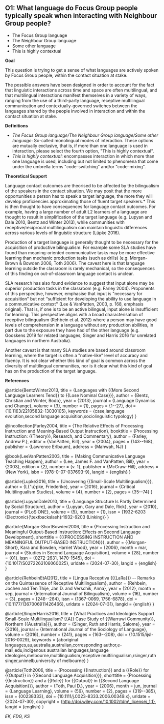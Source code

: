 
## O1: What language do Focus Group people typically speak when interacting with Neighbour Group people?

- The Focus Group language 
- The Neighbour Group language 
- Some other language 
- This is highly contextual



**Goal**

This question is trying to get a sense of what languages are actively spoken by Focus Group people, within the contact situation at stake.



The possible answers have been designed in order to account for the fact that linguistic interactions across time and space are often multilingual, and that multilingual interactions manifest themselves in a variety of ways, ranging from the use of a third-party language, receptive multilingual communication and contextually-governed switches between the languages shared by the people involved in interaction and within the contact situation at stake.



**Definitions**

- *The Focus Group language/The Neighbour Group language/Some other language*: So-called monolingual modes of interaction. These options are mutually exclusive, that is, if more than one language is used in interaction, please select the fourth option, "This is highly contextual”.
- *This is highly contextual*: encompasses interaction in which more than one language is used, including but not limited to phenomena that come under the umbrella terms "code-switching" and/or "code-mixing".




**Theoretical Support**

Language contact outcomes are theorised to be affected by the bilingualism of the speakers in the contact situation. We may posit that the more opportunities a person has to speak a target language, the more they will develop proficiencies approximating those of fluent target speakers.* This is then thought to have consequences for language contact outcomes. For example, having a large number of adult L2 learners of a language are thought to result in simplification of the target language (e.g. Lupyan and Dale 2010, Bentz and Winter 2013), while communities with receptive/reciprocal multilingualism can maintain linguistic differences across various levels of linguistic structure (Lüpke 2016).

Production of a target language is generally thought to be necessary for the acquisition of productive bilingualism.  For example some SLA studies have found than meaning-oriented communicative tasks may be more effective learning than mechanic production tasks (such as drills) (e.g. Morgan-Brown & Bowden 2006, Toth 2006). The caveat here is that language learning outside the classroom is rarely mechanical, so the consequences of this finding on out-of-classroom language contact is unclear.

SLA research has also found evidence to suggest that input alone may be superior production tasks in the classroom (e.g. Farley 2004). Proponents of this perspective, however, emphasise that input is "necessary for acquisition" but not ‘‘sufficient for developing the ability to use language in a communicative context’’ (Lee & VanPatten, 2003, p. 168, emphasis original). That is, if one is to be an active bilingual, input alone is insufficient for learning. This perspective aligns with a broad characterisation of receptive bilingualism (Rehbein et al. 2012) where a person may have good levels of comprehension in a language without any production abilities, in part due to the exposure they have had of the other language (e.g. Gooskens 2019 for related languages; Singer and Harris 2016 for unrelated languages in northern Australia).

Another caveat is that many SLA studies are based around classroom learning, where the target is often a "native-like" level of accuracy and fluency. It is not clear whether this kind of goal is common across the  diversity of multilingual communities, nor is it clear what this kind of goal has on the production of the target language. 




**References**

@article{BentzWinter2013,
  title = {Languages with {{More Second Language Learners Tend}} to {{Lose Nominal Case}}},
  author = {Bentz, Christian and Winter, Bodo},
  year = {2013},
  journal = {Language Dynamics and Change},
  volume = {3},
  number = {1},
  pages = {1--27},
  doi = {10.1163/22105832-13030105},
  keywords = {case,language evolution,second language acquisition,sociolinguistic typology}
}

@incollection{Farley2004,
  title = {The Relative Effects of Processing Instruction and Meaning-Based Output Instruction},
  booktitle = {Processing Instruction: {{Theory}}, Research, and Commentary},
  author = {Farley, Andrew P.},
  editor = {VanPatten, Bill},
  year = {2004},
  pages = {143--168},
  publisher = {Lawrence Erlbaum},
  address = {Mahwah, NJ}
}

@book{LeeVanPatten2003,
  title = {Making Communicative Language Teaching Happen},
  author = {Lee, James F. and VanPatten, Bill},
  year = {2003},
  edition = {2},
  number = {v. 1},
  publisher = {McGraw-Hill},
  address = {New York},
  isbn = {978-0-07-037693-9},
  langid = {english}
}

@article{Lupke2016,
  title = {Uncovering {{Small-Scale Multilingualism}}},
  author = {L{\"u}pke, Friederike},
  year = {2016},
  journal = {Critical Multilingualism Studies},
  volume = {4},
  number = {2},
  pages = {35--74}
}

@article{LupyanDale2010,
  title = {Language Structure Is Partly Determined by Social Structure},
  author = {Lupyan, Gary and Dale, Rick},
  year = {2010},
  journal = {PLoS ONE},
  volume = {5},
  number = {1},
  issn = {1932-6203 (Electronic){\textbackslash}r1932-6203 (Linking)}
}

@article{Morgan-ShortBowden2006,
  title = {Processing Instruction and Meaningful Output-Based Instruction: Effects on Second Language Development},
  shorttitle = {{{PROCESSING INSTRUCTION AND MEANINGFUL OUTPUT-BASED INSTRUCTION}}},
  author = {{Morgan-Short}, Kara and Bowden, Harriet Wood},
  year = {2006},
  month = mar,
  journal = {Studies in Second Language Acquisition},
  volume = {28},
  number = {01},
  issn = {0272-2631, 1470-1545},
  doi = {10.1017/S0272263106060025},
  urldate = {2024-07-30},
  langid = {english}
}

@article{RehbeinEtAl2012,
  title = {Lingua Receptiva ({{LaRa}}) -- Remarks on the Quintessence of Receptive Multilingualism},
  author = {Rehbein, Jochen and Ten Thije, Jan D. and Verschik, Anna},
  year = {2012},
  month = sep,
  journal = {International Journal of Bilingualism},
  volume = {16},
  number = {3},
  pages = {248--264},
  issn = {1367-0069, 1756-6878},
  doi = {10.1177/1367006911426466},
  urldate = {2024-07-31},
  langid = {english}
}

@article{SingerHarris2016,
  title = {What Practices and Ideologies Support Small-Scale Multilingualism? {{A}} Case Study of {{Warruwi Community}}, Northern {{Australia}}},
  author = {Singer, Ruth and Harris, Salome},
  year = {2016},
  journal = {International Journal of the Sociology of Language},
  volume = {2016},
  number = {241},
  pages = {163--208},
  doi = {10.1515/ijsl-2016-0029},
  keywords = {aboriginal languages,au,australia,australian,corresponding author,e-mail,edu,indigenous australian languages,language ideologies,melbourne,multilingualism,receptive multilingualism,rsinger,ruth singer,unimelb,university of melbourne}
}

@article{Toth2006,
  title = {Processing {{Instruction}} and a {{Role}} for {{Output}} in {{Second Language Acquisition}}},
  shorttitle = {Processing {{Instruction}} and a {{Role}} for {{Output}} in {{Second Language Acquisition}}},
  author = {Toth, Paul D.},
  year = {2006},
  month = jun,
  journal = {Language Learning},
  volume = {56},
  number = {2},
  pages = {319--385},
  issn = {00238333},
  doi = {10.1111/j.0023-8333.2006.00349.x},
  urldate = {2024-07-30},
  copyright = {http://doi.wiley.com/10.1002/tdm\_license\_1.1},
  langid = {english}
}



*EK, FDG, KS*
